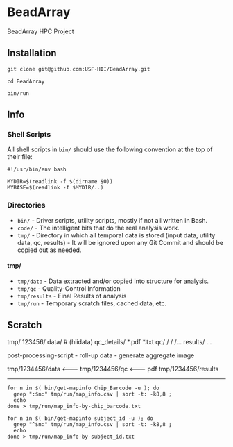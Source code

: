 # BeadArray

BeadArray HPC Project

## Installation

    git clone git@github.com:USF-HII/BeadArray.git

    cd BeadArray

    bin/run

## Info

### Shell Scripts

All shell scripts in `bin/` should use the following convention at the top of their file:

    #!/usr/bin/env bash

    MYDIR=$(readlink -f $(dirname $0))
    MYBASE=$(readlink -f $MYDIR/..)


### Directories

- `bin/` - Driver scripts, utility scripts, mostly if not all written in Bash.
- `code/` - The intelligent bits that do the real analysis work.
- `tmp/` - Directory in which all temporal data is stored (input data, utility data, qc, results) - It will be ignored upon any Git Commit and should be copied out as needed.

#### tmp/

- `tmp/data` - Data extracted and/or copied into structure for analysis.
- `tmp/qc` - Quality-Control Information
- `tmp/results` - Final Results of analysis
- `tmp/run` - Temporary scratch files, cached data, etc.


## Scratch

tmp/
  123456/
    data/ # (hiidata)
    qc_details/
      *.pdf
      *.txt
      qc/
        <f1>/
        <f2>/
        <f3>/...
     results/
       ...


   post-processing-script
    - roll-up data
    - generate aggregate image



tmp/1234456/data <---
tmp/1234456/qc <--- pdf
tmp/1234456/results

----

    for n in $( bin/get-mapinfo Chip_Barcode -u ); do
      grep ":$n:" tmp/run/map_info.csv | sort -t: -k8,8 ;
      echo
    done > tmp/run/map_info-by-chip_barcode.txt

    for n in $( bin/get-mapinfo subject_id -u ); do
      grep "^$n:" tmp/run/map_info.csv | sort -t: -k8,8 ;
      echo
    done > tmp/run/map_info-by-subject_id.txt


